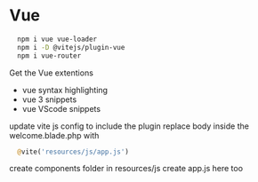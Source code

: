 # Vue
```bash
  npm i vue vue-loader
  npm i -D @vitejs/plugin-vue
  npm i vue-router
```

Get the Vue extentions
- vue syntax highlighting
- vue 3 snippets
- vue VScode snippets

update vite js config to include the plugin
replace body inside the welcome.blade.php with 
```php
  @vite('resources/js/app.js') 
```
create components folder in resources/js
create app.js here too

